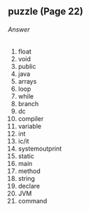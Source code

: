 ## puzzle (Page 22)
###### Answer
1. float
2. void
3. public
4. java
5. arrays
6. loop
7. while
8. branch
9. dc
10. compiler
11. variable
12. int
13. ic/it
14. systemoutprint
15. static
16. main
17. method
18. string
19. declare
20. JVM
21. command
